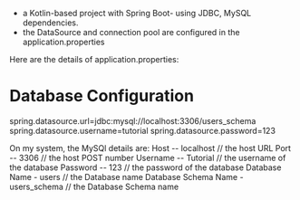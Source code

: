 - a Kotlin-based project with Spring Boot- using JDBC, MySQL dependencies.
- the DataSource and connection pool are configured in the application.properties

Here are the details of application.properties:
# Database Configuration

spring.datasource.url=jdbc:mysql://localhost:3306/users_schema
spring.datasource.username=tutorial
spring.datasource.password=123

On my system, the MySQl details are:
Host -- localhost                                    // the host URL
Port -- 3306                                         // the host POST number
Username -- Tutorial                                     // the username of the database
Password -- 123                                // the password of the database
Database Name - users                      // the Database name
Database Schema Name - users_schema        // the Database Schema name